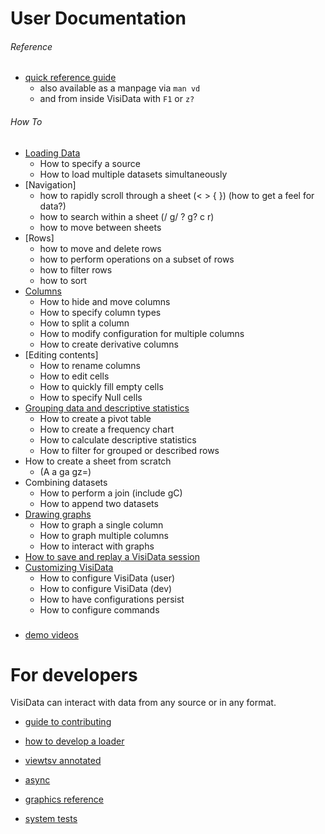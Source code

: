 # User Documentation

###### Reference

* [quick reference guide](/man)
    * also available as a manpage via `man vd`
    * and from inside VisiData with `F1` or `z?`

###### How To

* [Loading Data](/howto/loading)
    * How to specify a source
    * How to load multiple datasets simultaneously
* [Navigation]
    * how to rapidly scroll through a sheet (< > { }) (how to get a feel for data?)
    * how to search within a sheet (/ g/ ? g? c r)
    * how to move between sheets
* [Rows]
    * how to move and delete rows
    * how to perform operations on a subset of rows
    * how to filter rows
    * how to sort
* [Columns](/howto/columns)
    * How to hide and move columns
    * How to specify column types
    * How to split a column
    * How to modify configuration for multiple columns
    * How to create derivative columns
* [Editing contents]
    * How to rename columns
    * How to edit cells
    * How to quickly fill empty cells
    * How to specify Null cells
* [Grouping data and descriptive statistics](/howto/group)
    * How to create a pivot table
    * How to create a frequency chart
    * How to calculate descriptive statistics
    * How to filter for grouped or described rows
* How to create a sheet from scratch 
    * (A a ga gz=)
* Combining datasets
    * How to perform a join (include gC)
    * How to append two datasets
* [Drawing graphs](/howto/graph)
    * How to graph a single column
    * How to graph multiple columns
    * How to interact with graphs
* [How to save and replay a VisiData session](/howto/save-restore)
* [Customizing VisiData](/howto/customize)
    * How to configure VisiData (user)
    * How to configure VisiData (dev)
    * How to have configurations persist
    * How to configure commands

###

- [demo videos](/videos)


# For developers

VisiData can interact with data from any source or in any format.

* [guide to contributing](/contributing)

* [how to develop a loader](/howto/loaders)
* [viewtsv annotated](/docs/viewtsv)
* [async](/docs/async)
* [graphics reference](/docs/graphics)
* [system tests](howto/test)

